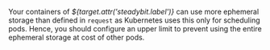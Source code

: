 Your containers of *${target.attr('steadybit.label')}* can use more ephemeral storage than defined in `request` as Kubernetes uses this only for scheduling pods.
Hence, you should configure an upper limit to prevent using the entire ephemeral storage at cost of other pods.
